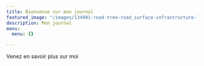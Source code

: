 ```yaml
---
title: Bienvenue sur mon journal
featured_image: "/images/134901-road-tree-road_surface-infrastructure-lane-5835x3890.jpg"
description: Mon journal
menu:
  menu: {}

---
```

Venez en savoir plus sur moi